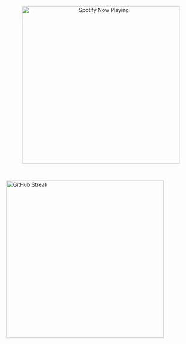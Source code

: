 <p align="center">
  <!-- Spotify Now Playing -->
  <a href="https://open.spotify.com/user/31hbg7jyb76rvqdhb2wzblxwzeyu" target="_blank" rel="noopener noreferrer">
    <img src="https://drygs.vercel.app/api/now-playing" alt="Spotify Now Playing" width="420" />
  </a>

  &nbsp;&nbsp;&nbsp;

  <!-- GitHub Streaks -->
  <img src="https://streak-stats.demolab.com?user=SEU_GITHUB_USUARIO&theme=tokyonight" alt="GitHub Streak" width="420" />
</p>
